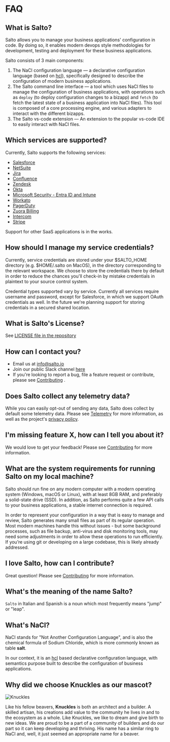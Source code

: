 # FAQ

## What is Salto?

Salto allows you to manage your business applications' configuration in code. By doing so, it enables modern devops style methodologies for development, testing and deployment for these business applications.

Salto consists of 3 main components:

1. The NaCl configuration language — a declarative configuration language (based on [hcl](https://github.com/hashicorp/hcl/tree/hcl2)), specifically designed to describe the configuration of modern business applications.
2. The Salto command line interface — a tool which uses NaCl files to manage the configuration of business applications, with operations such as `deploy` (to deploy configuration changes to a bizapp) and `fetch` (to fetch the latest state of a business application into NaCl files). This tool is composed of a core processing engine, and various adapters to interact with the different bizapps.
3. The Salto vs-code extension — An extension to the popular vs-code IDE to easily interact with NaCl files.

## Which services are supported?

Currently, Salto supports the following services:

- [Salesforce](../packages/salesforce-adapter)
- [NetSuite](../packages/netsuite-adapter)
- [Jira](../packages/jira-adapter)
- [Confluence](../packages/confluence-adapter)
- [Zendesk](../packages/zendesk-adapter)
- [Okta](../packages/okta-adapter)
- [Microsoft Security - Entra ID and Intune](../packages/microsoft-security-adapter)
- [Workato](../packages/workato-adapter)
- [PagerDuty](../packages/pagerduty-adapter)
- [Zuora Billing](../packages/zuora-billing-adapter)
- [Intercom](../packages/intercom-adapter)
- [Stripe](../packages/stripe-adapter)


Support for other SaaS applications is in the works.

## How should I manage my service credentials?

Currently, service credentials are stored under your $SALTO_HOME directory (e.g. $HOME/.salto on MacOS), in the directory corresponding to the relevant workspace. We choose to store the credentials there by default in order to reduce the chances you'll check-in by mistake credentials in plaintext to your source control system.

Credential types supported vary by service. Currently all services require username and password, except for Salesforce, in which we support OAuth credentials as well.
In the future we're planning support for storing credentials in a secured shared location.

## What is Salto's License?

See [LICENSE file in the repository](https://github.com/salto-io/salto/blob/main/LICENSE)

## How can I contact you?

- Email us at [info@salto.io](mailto://info@salto.io) 
- Join our public Slack channel [here](https://invite.playplay.io/invite?team_id=T011W61EVHD)
- If you're looking to report a bug, file a feature request or contribute, please see [Contributing](contributing.md) .

## Does Salto collect any telemetry data?

While you can easily opt-out of sending any data, Salto does collect by default some telemetry data.
Please see [Telemetry](telemetry.md) for more information, as well as the project's [privacy policy](https://www.salto.io/open-source-privacy-policy).

## I'm missing feature X, how can I tell you about it?

We would love to get your feedback! Please see [Contributing](contributing.md) for more information.

## What are the system requirements for running Salto on my local machine?

Salto should run fine on any modern computer with a modern operating system (Windows, macOS or Linux), with at least 8GB RAM, and preferably a solid-state drive (SSD).
In addition, as Salto performs quite a few API calls to your business applications, a stable internet connection is required.

In order to represent your configuration in a way that is easy to manage and review, Salto generates many small files as part of its regular operation. Most modern machines handle this without issues - but some background processes, such as file backup, anti-virus and disk monitoring tools, may need some adjustments in order to allow these operations to run efficiently. If you’re using git or developing on a large codebase, this is likely already addressed.

## I love Salto, how can I contribute?

Great question! Please see [Contributing](contributing.md) for more information.

## What's the meaning of the name Salto?

`Salto` in Italian and Spanish is a noun which most frequently means "jump" or "leap".

## What's NaCl?

NaCl stands for "Not Another Configuration Language", and is also the chemical formula of Sodium Chloride, which is more commonly known as table **salt**.

In our context, it is an [hcl](https://github.com/hashicorp/hcl/tree/hcl2) based declarative configuration language, with semantics purpose built to describe the configuration of business applications.

## Why did we choose Knuckles as our mascot?

![Knuckles](../bnw-face.png)

Like his fellow beavers, **Knuckles** is both an architect and a builder. A skilled artisan, his creations add value to the community he lives in and to the ecosystem as a whole. Like Knuckles, we like to dream and give birth to new ideas. We are proud to be a part of a community of builders and do our part so it can keep developing and thriving. His name has a similar ring to NaCl and, well, it just seemed an appropriate name for a beaver.
